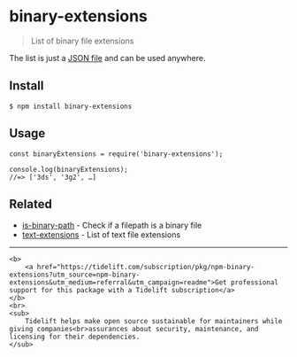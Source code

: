 binary-extensions
=================

> List of binary file extensions

The list is just a [JSON file](binary-extensions.json) and can be used anywhere.

Install
-------

    $ npm install binary-extensions

Usage
-----

    const binaryExtensions = require('binary-extensions');

    console.log(binaryExtensions);
    //=> ['3ds', '3g2', …]

Related
-------

-   [is-binary-path](https://github.com/sindresorhus/is-binary-path) - Check if a filepath is a binary file
-   [text-extensions](https://github.com/sindresorhus/text-extensions) - List of text file extensions

------------------------------------------------------------------------

    <b>
        <a href="https://tidelift.com/subscription/pkg/npm-binary-extensions?utm_source=npm-binary-extensions&utm_medium=referral&utm_campaign=readme">Get professional support for this package with a Tidelift subscription</a>
    </b>
    <br>
    <sub>
        Tidelift helps make open source sustainable for maintainers while giving companies<br>assurances about security, maintenance, and licensing for their dependencies.
    </sub>

